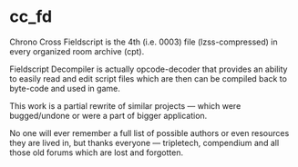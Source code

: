 # cc_fd

Chrono Cross Fieldscript is the 4th (i.e. 0003) file (lzss-compressed) in every organized room archive (cpt).

Fieldscript Decompiler is actually opcode-decoder that provides an ability to easily read and edit script files which are then can be compiled back to byte-code and used in game.

This work is a partial rewrite of similar projects — which were bugged/undone or were a part of bigger application.

No one will ever remember a full list of possible authors or even resources they are lived in, but thanks everyone — tripletech, compendium and all those old forums which are lost and forgotten.
